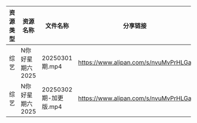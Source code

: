 | 资源类型 | 资源名称       | 文件名称              | 分享链接                                 | 更新时间                |
| ---- | ---------- | ----------------- | ------------------------------------ | ------------------- |
| 综艺   | N你好星期六2025 | 20250301期.mp4     | https://www.alipan.com/s/nvuMvPrHLGa | 2025-03-02 00:08:39 |
| 综艺   | N你好星期六2025 | 20250302期-加更版.mp4 | https://www.alipan.com/s/nvuMvPrHLGa | 2025-03-02 14:08:50 |
